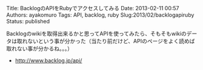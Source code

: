 Title: BacklogのAPIをRubyでアクセスしてみる
Date: 2013-02-11 00:57
Authors: ayakomuro
Tags:  API, backlog, ruby
Slug:2013/02/backlogapiruby
Status: published






Backlogのwikiを取得出来るかと思ってAPIを使ってみたら、そもそもwikiのデータは取れないという事が分かった（当たり前だけど、APIのページをよく読めば取れない事が分かるね。。。）

-   <http://www.backlog.jp/api/>






